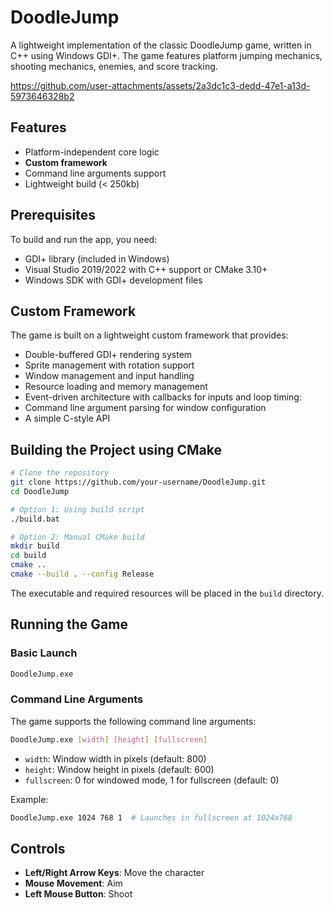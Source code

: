 # DoodleJump

A lightweight implementation of the classic DoodleJump game, written in C++ using Windows GDI+. The game features platform jumping mechanics, shooting mechanics, enemies, and score tracking.

https://github.com/user-attachments/assets/2a3dc1c3-dedd-47e1-a13d-5973646328b2


## Features
- Platform-independent core logic
- **Custom framework**
- Command line arguments support
- Lightweight build (< 250kb)

## Prerequisites

To build and run the app, you need:
- GDI+ library (included in Windows)
- Visual Studio 2019/2022 with C++ support or CMake 3.10+
- Windows SDK with GDI+ development files

## Custom Framework
The game is built on a lightweight custom framework that provides:
- Double-buffered GDI+ rendering system
- Sprite management with rotation support
- Window management and input handling
- Resource loading and memory management
- Event-driven architecture with callbacks for inputs and loop timing:
- Command line argument parsing for window configuration
- A simple C-style API

## Building the Project using CMake

```bash
# Clone the repository
git clone https://github.com/your-username/DoodleJump.git
cd DoodleJump

# Option 1: Using build script
./build.bat

# Option 2: Manual CMake build
mkdir build
cd build
cmake ..
cmake --build . --config Release
```

The executable and required resources will be placed in the `build` directory.

## Running the Game

### Basic Launch
```bash
DoodleJump.exe
```

### Command Line Arguments
The game supports the following command line arguments:
```bash
DoodleJump.exe [width] [height] [fullscreen]
```
- `width`: Window width in pixels (default: 800)
- `height`: Window height in pixels (default: 600)
- `fullscreen`: 0 for windowed mode, 1 for fullscreen (default: 0)

Example:
```bash
DoodleJump.exe 1024 768 1  # Launches in fullscreen at 1024x768
```

## Controls

- **Left/Right Arrow Keys**: Move the character
- **Mouse Movement**: Aim
- **Left Mouse Button**: Shoot

